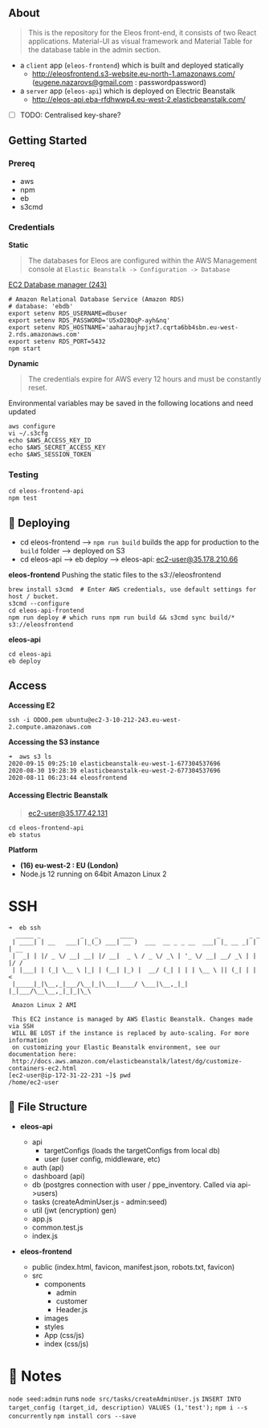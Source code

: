## About

> This is the repository for the Eleos front-end, it consists of two React applications. Material-UI as visual framework and Material Table for the database table in the admin section.

* a `client` app (`eleos-frontend`) which is built and deployed statically
  * http://eleosfrontend.s3-website.eu-north-1.amazonaws.com/ (eugene.nazarovs@gmail.com : passwordpassword)
* a `server` app (`eleos-api`) which is deployed on Electric Beanstalk
  * http://eleos-api.eba-rfdhwwp4.eu-west-2.elasticbeanstalk.com/

- [ ] TODO: Centralised key-share? 

## Getting Started

### Prereq
* aws
* npm
* eb
* s3cmd

### Credentials
**Static**

> The databases for Eleos are configured within the AWS Management console at `Elastic Beanstalk -> Configuration -> Database`

[EC2 Database manager (243)](http://ec2-3-10-212-243.eu-west-2.compute.amazonaws.com/web/database/manager)

```
# Amazon Relational Database Service (Amazon RDS)
# database: 'ebdb'
export setenv RDS_USERNAME=dbuser
export setenv RDS_PASSWORD='U5xD2BQqP-ayh&nq'
export setenv RDS_HOSTNAME='aaharaujhpjxt7.cqrta6bb4sbn.eu-west-2.rds.amazonaws.com'
export setenv RDS_PORT=5432
npm start
```

**Dynamic**
> The credentials expire for AWS every 12 hours and must be constantly reset. 


Environmental variables may be saved in the following locations and need updated
```
aws configure
vi ~/.s3cfg
echo $AWS_ACCESS_KEY_ID 
echo $AWS_SECRET_ACCESS_KEY 
echo $AWS_SESSION_TOKEN
```

### Testing
```
cd eleos-frontend-api
npm test
```

## 🚀 Deploying
- cd eleos-frontend --> `npm run build` builds the app for production to the `build` folder --> deployed on S3
- cd eleos-api --> eb deploy --> eleos-api: ec2-user@35.178.210.66

**eleos-frontend**
Pushing the static files to the s3://eleosfrontend
```
brew install s3cmd  # Enter AWS credentials, use default settings for host / bucket.
s3cmd --configure
cd eleos-api-frontend
npm run deploy # which runs npm run build && s3cmd sync build/* s3://eleosfrontend
```

**eleos-api**
```
cd eleos-api
eb deploy
```

## Access

**Accessing E2**

```
ssh -i ODOO.pem ubuntu@ec2-3-10-212-243.eu-west-2.compute.amazonaws.com
```

**Accessing the S3 instance**
```
➜  aws s3 ls
2020-09-15 09:25:10 elasticbeanstalk-eu-west-1-677304537696
2020-08-30 19:28:39 elasticbeanstalk-eu-west-2-677304537696
2020-08-11 06:23:44 eleosfrontend
```

#### Accessing Electric Beanstalk
> ec2-user@35.177.42.131
```
cd eleos-frontend-api
eb status
```

**Platform**
- **(16) eu-west-2 : EU (London)**
- Node.js 12 running on 64bit Amazon Linux 2


# SSH

```
➜  eb ssh
  _____ _           _   _      ____                       _        _ _
 | ____| | __   ___| |_(_) ___| __ )  ___  __ _ _ __  ___| |_ __ _| | | __
 |  _| | |/ _ \/ __| __| |/ __|  _ \ / _ \/ _\ | '_ \/ __| __/ _\ | | |/ /
 | |___| | (_| \__ \ |_| | (__| |_) |  __/ (_| | | | \__ \ || (_| | |   <
 |_____|_|\__,_|___/\__|_|\___|____/ \___|\__,_|_| |_|___/\__\__,_|_|_|\_\

 Amazon Linux 2 AMI

 This EC2 instance is managed by AWS Elastic Beanstalk. Changes made via SSH
 WILL BE LOST if the instance is replaced by auto-scaling. For more information
 on customizing your Elastic Beanstalk environment, see our documentation here:
 http://docs.aws.amazon.com/elasticbeanstalk/latest/dg/customize-containers-ec2.html
[ec2-user@ip-172-31-22-231 ~]$ pwd
/home/ec2-user
```

## :open_file_folder: File Structure

- **eleos-api**
    - api
        - targetConfigs (loads the targetConfigs from local db)
        - user (user config, middleware, etc)
    - auth (api)
    - dashboard (api)
    - db (postgres connection with user / ppe_inventory. Called via api->users)
    - tasks (createAdminUser.js - admin:seed)
    - util (jwt (encryption) gen)
    - app.js
    - common.test.js
    - index.js

- **eleos-frontend**
    - public (index.html, favicon, manifest.json, robots.txt, favicon)
    - src 
        - components
            - admin
            - customer
            - Header.js
        - images
        - styles
        - App (css/js)
        - index (css/js)


# 📝 Notes

`node seed:admin` runs `node src/tasks/createAdminUser.js`
`INSERT INTO target_config (target_id, description) VALUES (1,'test');`
`npm i --s concurrently`
`npm install cors --save`

